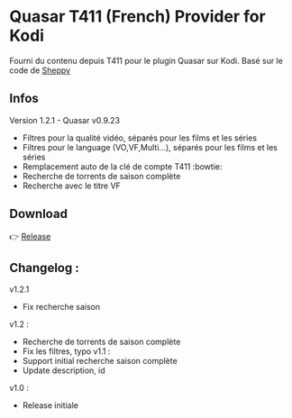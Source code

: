 
# Quasar T411 (French) Provider for Kodi
Fourni du contenu depuis T411 pour le plugin Quasar sur Kodi.
Basé sur le code de [Sheppy](https://github.com/Sheppounet/script.pulsar.cpb)
## Infos

Version 1.2.1 - Quasar v0.9.23
- Filtres pour la qualité vidéo, séparés pour les films et les séries
- Filtres pour le language (VO,VF,Multi...), séparés pour les films et les séries
- Remplacement auto de la clé de compte T411 :bowtie:
- Recherche de torrents de saison complète
- Recherche avec le titre VF

## Download

:point_right: [Release](https://github.com/likeitneverwentaway/script.quasar.t411/releases)

## Changelog :
v1.2.1 
- Fix recherche saison

v1.2 :
- Recherche de torrents de saison complète
- Fix les filtres, typo
v1.1 :
- Support initial recherche saison complète
- Update description, id

v1.0 :
- Release initiale
